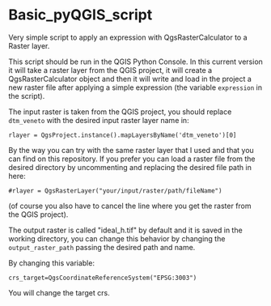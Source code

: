 # Basic_pyQGIS_script
Very simple script to apply an expression with QgsRasterCalculator to a Raster layer.

This script should be run in the QGIS Python Console. In this current version it will take a raster layer from the QGIS project, it will create a QgsRasterCalculator object and then it will write and load in the project a new raster file after applying a simple expression (the variable `expression` in the script).

The input raster is taken from the QGIS project, you should replace  `dtm_veneto` with the desired input raster layer name in: 

`rlayer = QgsProject.instance().mapLayersByName('dtm_veneto')[0]` 

By the way you can try with the same raster layer that I used and that you can find on this repository.
If you prefer you can load a raster file from the desired directory by uncommenting and replacing the desired file path in here: 

`#rlayer = QgsRasterLayer("your/input/raster/path/fileName")`

(of course you also have to cancel the line where you get the raster from the QGIS project).

The output raster is called "ideal_h.tif" by default and it is saved in the working directory, you can change this behavior by changing the `output_raster_path` passing the desired path and name. 

By changing this variable:

`crs_target=QgsCoordinateReferenceSystem("EPSG:3003")`


You will change the target crs.
